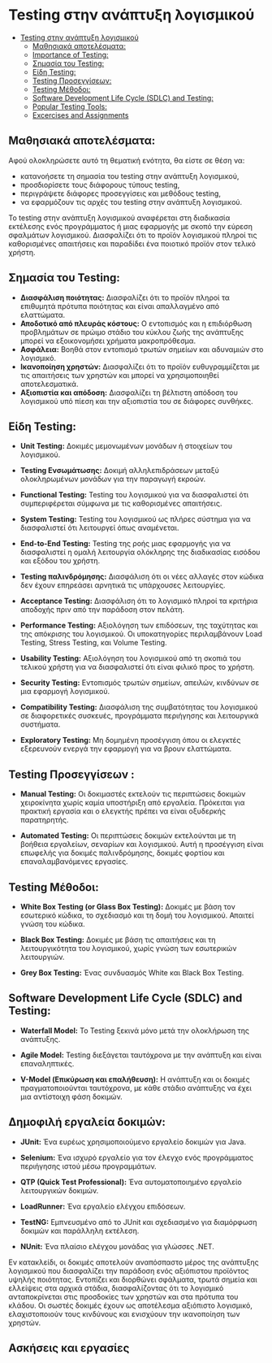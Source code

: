 # Testing στην ανάπτυξη λογισμικού

- [Testing στην ανάπτυξη λογισμικού](#Testing-στην-ανάπτυξη-λογισμικού)
  - [Μαθησιακά αποτελέσματα:](#Μαθησιακά-αποτελέσματα)
  - [Importance of Testing:](#importance-of-testing)
  - [Σημασία του Testing:](#Σημασία-του-Testing)
  - [Είδη Testing:](#Είδη-Testing)
  - [Testing Προσεγγίσεων:](#Testing-Προσεγγίσεων)
  - [Testing Μέθοδοι:](#Testing-Μέθοδοι)
  - [Software Development Life Cycle (SDLC) and Testing:](#software-development-life-cycle-sdlc-and-testing)
  - [Popular Testing Tools:](#popular-testing-tools)
  - [Excercises and Assignments](#excercises-and-assignments)

## Μαθησιακά αποτελέσματα:

Αφού ολοκληρώσετε αυτό τη θεματική ενότητα, θα είστε σε θέση να:

- κατανοήσετε τη σημασία του testing στην ανάπτυξη λογισμικού,
- προσδιορίσετε τους διάφορους τύπους testing,
- περιγράψετε διάφορες προσεγγίσεις και μεθόδους testing,
- να εφαρμόζουν τις αρχές του testing στην ανάπτυξη λογισμικού.

Το testing στην ανάπτυξη λογισμικού αναφέρεται στη διαδικασία εκτέλεσης ενός προγράμματος ή μιας εφαρμογής με σκοπό την εύρεση σφαλμάτων λογισμικού. Διασφαλίζει ότι το προϊόν λογισμικού πληροί τις καθορισμένες απαιτήσεις και παραδίδει ένα ποιοτικό προϊόν στον τελικό χρήστη.


## Σημασία του Testing:

- **Διασφάλιση ποιότητας:** Διασφαλίζει ότι το προϊόν πληροί τα επιθυμητά πρότυπα ποιότητας και είναι απαλλαγμένο από ελαττώματα.
- **Αποδοτικό από πλευράς κόστους:** Ο εντοπισμός και η επιδιόρθωση προβλημάτων σε πρώιμο στάδιο του κύκλου ζωής της ανάπτυξης μπορεί να εξοικονομήσει χρήματα μακροπρόθεσμα.
- **Ασφάλεια:** Βοηθά στον εντοπισμό τρωτών σημείων και αδυναμιών στο λογισμικό.
- **Ικανοποίηση χρηστών:** Διασφαλίζει ότι το προϊόν ευθυγραμμίζεται με τις απαιτήσεις των χρηστών και μπορεί να χρησιμοποιηθεί αποτελεσματικά.
- **Αξιοπιστία και απόδοση:** Διασφαλίζει τη βέλτιστη απόδοση του λογισμικού υπό πίεση και την αξιοπιστία του σε διάφορες συνθήκες.

## Είδη Testing:

- **Unit Testing:** Δοκιμές μεμονωμένων μονάδων ή στοιχείων του λογισμικού.

- **Testing Eνσωμάτωσης:** Δοκιμή αλληλεπιδράσεων μεταξύ ολοκληρωμένων μονάδων για την παραγωγή εκροών.

- **Functional Testing:** Testing του λογισμικού για να διασφαλιστεί ότι συμπεριφέρεται σύμφωνα με τις καθορισμένες απαιτήσεις.
  
- **System Testing:** Testing του λογισμικού ως πλήρες σύστημα για να διασφαλιστεί ότι λειτουργεί όπως αναμένεται.

- **End-to-End Testing:** Testing της ροής μιας εφαρμογής για να διασφαλιστεί η ομαλή λειτουργία ολόκληρης της διαδικασίας εισόδου και εξόδου του χρήστη.

- **Testing παλινδρόμησης:** Διασφάλιση ότι οι νέες αλλαγές στον κώδικα δεν έχουν επηρεάσει αρνητικά τις υπάρχουσες λειτουργίες.

- **Acceptance Testing:** Διασφάλιση ότι το λογισμικό πληροί τα κριτήρια αποδοχής πριν από την παράδοση στον πελάτη.

- **Performance Testing:** Αξιολόγηση των επιδόσεων, της ταχύτητας και της απόκρισης του λογισμικού. Οι υποκατηγορίες περιλαμβάνουν Load Testing, Stress Testing, και Volume Testing.

- **Usability Testing:** Αξιολόγηση του λογισμικού από τη σκοπιά του τελικού χρήστη για να διασφαλιστεί ότι είναι φιλικό προς το χρήστη.

- **Security Testing:** Εντοπισμός τρωτών σημείων, απειλών, κινδύνων σε μια εφαρμογή λογισμικού.

- **Compatibility Testing:** Διασφάλιση της συμβατότητας του λογισμικού σε διαφορετικές συσκευές, προγράμματα περιήγησης και λειτουργικά συστήματα.

- **Exploratory Testing:** Μη δομημένη προσέγγιση όπου οι ελεγκτές εξερευνούν ενεργά την εφαρμογή για να βρουν ελαττώματα.

## Testing Προσεγγίσεων :

- **Manual Testing:** Οι δοκιμαστές εκτελούν τις περιπτώσεις δοκιμών χειροκίνητα χωρίς καμία υποστήριξη από εργαλεία. Πρόκειται για πρακτική εργασία και ο ελεγκτής πρέπει να είναι οξυδερκής παρατηρητής. 

- **Automated Testing:** Οι περιπτώσεις δοκιμών εκτελούνται με τη βοήθεια εργαλείων, σεναρίων και λογισμικού. Αυτή η προσέγγιση είναι επωφελής για δοκιμές παλινδρόμησης, δοκιμές φορτίου και επαναλαμβανόμενες εργασίες.

## Testing Μέθοδοι:

- **White Box Testing (or Glass Box Testing):** Δοκιμές με βάση τον εσωτερικό κώδικα, το σχεδιασμό και τη δομή του λογισμικού. Απαιτεί γνώση του κώδικα.

- **Black Box Testing:** Δοκιμές με βάση τις απαιτήσεις και τη λειτουργικότητα του λογισμικού, χωρίς γνώση των εσωτερικών λειτουργιών.

- **Grey Box Testing:** Ένας συνδυασμός White και Black Box Testing.

## Software Development Life Cycle (SDLC) and Testing:

- **Waterfall Model:** Το Testing ξεκινά μόνο μετά την ολοκλήρωση της ανάπτυξης.

- **Agile Model:** Testing διεξάγεται ταυτόχρονα με την ανάπτυξη και είναι επαναληπτικές.

- **V-Model (Επικύρωση και επαλήθευση):** Η ανάπτυξη και οι δοκιμές πραγματοποιούνται ταυτόχρονα, με κάθε στάδιο ανάπτυξης να έχει μια αντίστοιχη φάση δοκιμών.
  
## Δημοφιλή εργαλεία δοκιμών:

- **JUnit:** Ένα ευρέως χρησιμοποιούμενο εργαλείο δοκιμών για Java.

- **Selenium:** Ένα ισχυρό εργαλείο για τον έλεγχο ενός προγράμματος περιήγησης ιστού μέσω προγραμμάτων.

- **QTP (Quick Test Professional):** Ένα αυτοματοποιημένο εργαλείο λειτουργικών δοκιμών.

- **LoadRunner:** Ένα εργαλείο ελέγχου επιδόσεων.

- **TestNG:** Εμπνευσμένο από το JUnit και σχεδιασμένο για διαμόρφωση δοκιμών και παράλληλη εκτέλεση.

- **NUnit:** Ένα πλαίσιο ελέγχου μονάδας για γλώσσες .NET.

Εν κατακλείδι, οι δοκιμές αποτελούν αναπόσπαστο μέρος της ανάπτυξης λογισμικού που διασφαλίζει την παράδοση ενός αξιόπιστου προϊόντος υψηλής ποιότητας. Εντοπίζει και διορθώνει σφάλματα, τρωτά σημεία και ελλείψεις στα αρχικά στάδια, διασφαλίζοντας ότι το λογισμικό ανταποκρίνεται στις προσδοκίες των χρηστών και στα πρότυπα του κλάδου. Οι σωστές δοκιμές έχουν ως αποτέλεσμα αξιόπιστο λογισμικό, ελαχιστοποιούν τους κινδύνους και ενισχύουν την ικανοποίηση των χρηστών.

## Ασκήσεις και εργασίες

